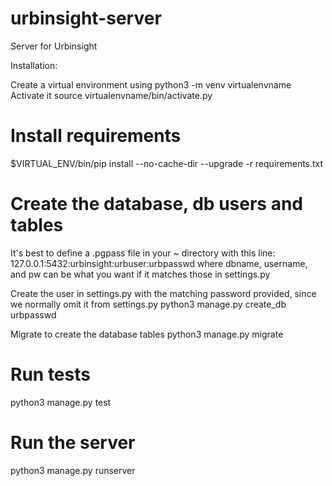 # urbinsight-server
Server for Urbinsight

Installation:

Create a virtual environment using
python3 -m venv virtualenvname
Activate it
source virtualenvname/bin/activate.py

# Install requirements
$VIRTUAL_ENV/bin/pip install --no-cache-dir  --upgrade -r requirements.txt

# Create the database, db users and tables
It's best to define a .pgpass file in your ~ directory with this line:
127.0.0.1:5432:urbinsight:urbuser:urbpasswd
where dbname, username, and pw can be what you want if it matches those in settings.py

Create the user in settings.py with the matching password provided, since we normally omit it from
settings.py
python3 manage.py create_db urbpasswd

Migrate to create the database tables
python3 manage.py migrate

# Run tests
python3 manage.py test

# Run the server
python3 manage.py runserver
